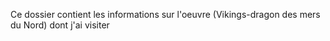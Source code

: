 Ce dossier contient les informations sur l'oeuvre (Vikings-dragon des mers du Nord) dont j'ai visiter
